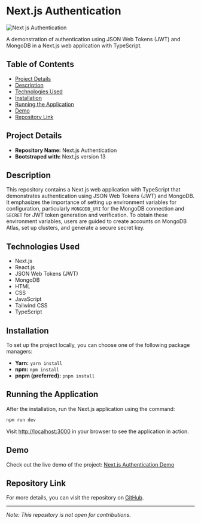# Next.js Authentication

![Next js Authentication](https://github.com/abubakar-shaikh-dev/nextjs-authentication/assets/64248752/700fb7b2-ab9c-49e4-a4ec-9a3846de9be8)

A demonstration of authentication using JSON Web Tokens (JWT) and MongoDB in a Next.js web application with TypeScript.

## Table of Contents

- [Project Details](#project-details)
- [Description](#description)
- [Technologies Used](#technologies-used)
- [Installation](#installation)
- [Running the Application](#running-the-application)
- [Demo](#demo)
- [Repository Link](#repository-link)

## Project Details

- **Repository Name:** Next.js Authentication
- **Bootstraped with:** Next.js version 13

## Description

This repository contains a Next.js web application with TypeScript that demonstrates authentication using JSON Web Tokens (JWT) and MongoDB. It emphasizes the importance of setting up environment variables for configuration, particularly `MONGODB_URI` for the MongoDB connection and `SECRET` for JWT token generation and verification. To obtain these environment variables, users are guided to create accounts on MongoDB Atlas, set up clusters, and generate a secure secret key.

## Technologies Used

- Next.js
- React.js
- JSON Web Tokens (JWT)
- MongoDB
- HTML
- CSS
- JavaScript
- Tailwind CSS
- TypeScript

## Installation

To set up the project locally, you can choose one of the following package managers:

- **Yarn:** `yarn install`
- **npm:** `npm install`
- **pnpm (preferred):** `pnpm install`

## Running the Application

After the installation, run the Next.js application using the command:

```bash
npm run dev
```

Visit [http://localhost:3000](http://localhost:3000) in your browser to see the application in action.

## Demo

Check out the live demo of the project: [Next.js Authentication Demo](https://nextjs-authentication-demo.vercel.app/)

## Repository Link

For more details, you can visit the repository on [GitHub](https://github.com/abubakar-shaikh-dev/nextjs-authentication).

---

*Note: This repository is not open for contributions.*
